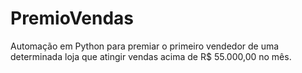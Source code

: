 # PremioVendas
 Automação em Python para premiar o primeiro vendedor de uma determinada loja que atingir vendas acima de R$ 55.000,00 no mês.
